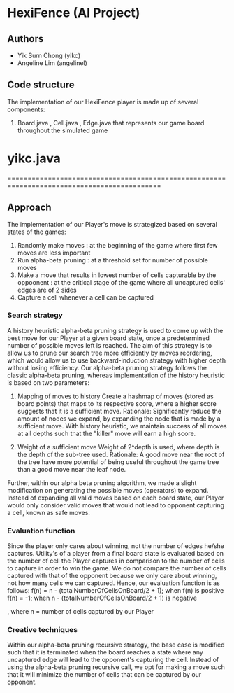 # HexiFence (AI Project)

## Authors

* Yik Surn Chong (yikc)
* Angeline Lim (angelinel)

## Code structure

The implementation of our HexiFence player is made up of several components:
  1. Board.java , Cell.java , Edge.java that represents our game board throughout the simulated game

yikc.java
=============


============================================================================================
## Approach

The implementation of our Player's move is strategized based on several states of the games:
  1. Randomly make moves : at the beginning of the game where first few moves are less important
  2. Run alpha-beta pruning : at a threshold set for number of possible moves
  3. Make a move that results in lowest number of cells capturable by the oppoonent : at the critical stage of the game where all uncaptured cells' edges are of 2 sides
  4. Capture a cell whenever a cell can be captured

### Search strategy

A history heuristic alpha-beta pruning strategy is used to come up with the best move for our Player at a given board state, once a predetermined number of possible moves left is reached. The aim of this strategy is to allow us to prune our search tree more efficiently by moves reordering, which would allow us to use backward-induction strategy with higher depth without losing efficiency. Our alpha-beta pruning strategy follows the classic alpha-beta pruning, whereas implementation of the history heuristic is based on two parameters:

  1. Mapping of moves to history
     Create a hashmap of moves (stored as board points) that maps to its respective score, where a higher score suggests that it is a sufficient move.
     Rationale: Significantly reduce the amount of nodes we expand, by expanding the node that is made by a sufficient move. With history heuristic, we maintain success of all moves at all depths such that the "killer" move will earn a high score.

  2. Weight of a sufficient move
     Weight of 2^depth is used, where depth is the depth of the sub-tree used.
     Rationale: A good move near the root of the tree have more potential of being useful throughout the game tree than a good move near the leaf node.

Further, within our alpha beta pruning algorithm, we made a slight modification on generating the possible moves (operators) to expand. Instead of expanding all valid moves based on each board state, our Player would only consider valid moves that would not lead to opponent capturing a cell, known as safe moves.

### Evaluation function

Since the player only cares about winning, not the number of edges he/she captures. Utility's of a player from a final board state is evaluated based on the number of cell the Player captures in comparison to the number of cells to capture in order to win the game. We do not compare the number of cells captured with that of the opponent because we only care about winning, not how many cells we can captured. Hence, our evaluation function is as follows:
    f(n) = n - (totalNumberOfCellsOnBoard/2 + 1); when f(n) is positive
    f(n) = -1; when n - (totalNumberOfCellsOnBoard/2 + 1) is negative

, where n = number of cells captured by our Player

### Creative techniques

Within our alpha-beta pruning recursive strategy, the base case is modified such that it is terminated when the board reaches a state where any uncaptured edge will lead to the opponent's capturing the cell. Instead of using the alpha-beta pruning recursive call, we opt for making a move such that it will minimize the number of cells that can be captured by our opponent.

